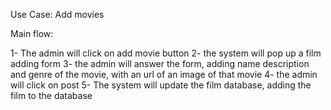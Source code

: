 Use Case: Add movies

Main flow:

1- The admin will click on add movie button
2- the system will pop up a film adding form
3- the admin will answer the form, adding name description and genre of the movie, with an url of an image of that movie
4- the admin will click on post
5- The system will update the film database, adding the film to the database
